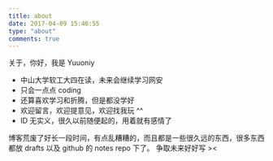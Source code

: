 ```yaml
---
title: about
date: 2017-04-09 15:46:55
type: "about"
comments: true
---
```


关于，你好，我是 Yuuoniy 

- 中山大学软工大四在读，未来会继续学习网安
- 只会一点点 coding 
- 还算喜欢学习和折腾，但是都没学好
- 欢迎留言，欢迎提意见，欢迎找我玩 ^^ 
- ID 无实义，很久以前随便起的，用着就有感情了

博客荒废了好长一段时间，有点乱糟糟的，而且都是一些很久远的东西，很多东西都放 drafts 以及 github 的 notes repo 下了。
争取未来好好写 ><
